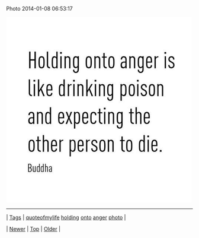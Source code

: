<!--
title: Photo 2014-01-08 06
date: 2020-06-28T15:27:00.238Z
tags: quoteofmylife, holding, onto, anger, photo
-->


Photo 2014-01-08 06:53:17

![](72642091910-0.jpg)

<!--BOTTOM-POST-NAVIGATION-->
---

| [Tags](tags.md) | [quoteofmylife](tag-quoteofmylife.md) [holding](tag-holding.md) [onto](tag-onto.md) [anger](tag-anger.md) [photo](tag-photo.md) |

| [Newer](72598368696.md) | [Top](index.md) | [Older](72649344947.md) |